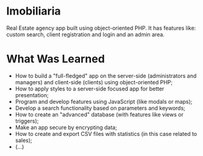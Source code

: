 # Imobiliaria

Real Estate agency app built using object-oriented PHP. It has features like: custom search, client registration and login and an admin area.

# What Was Learned
 
* How to build a "full-fledged" app on the server-side (administrators and managers) and client-side (clients) using object-oriented PHP;
* How to apply styles to a server-side focused app for better presentation;
* Program and develop features using JavaScript (like modals or maps);
* Develop a search functionality based on parameters and keywords;
* How to create an "advanced" database (with features like views or triggers);
* Make an app secure by encrypting data;
* How to create and export CSV files with statistics (in this case related to sales);
* (...)
